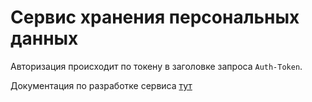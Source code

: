 # Сервис хранения персональных данных

Авторизация происходит по токену в заголовке запроса `Auth-Token`.

Документация по разработке сервиса [тут](/docs/DEV.MD)
